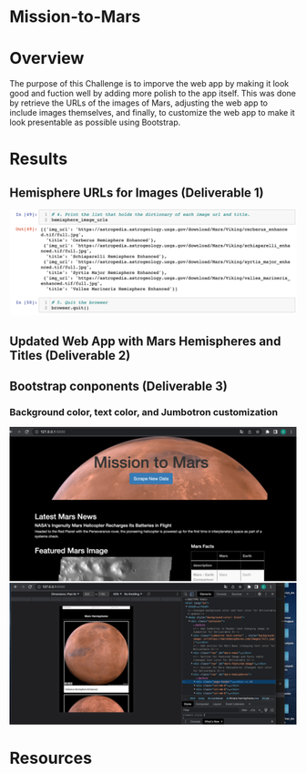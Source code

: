 # Mission-to-Mars

# Overview 
The purpose of this Challenge is to imporve the web app by making it look good and fuction well by adding more polish to the app itself. This was done by retrieve the URLs of the images of Mars, adjusting the web app to include images themselves, and finally, to customize the web app to make it look presentable as possible using Bootstrap.

# Results 
## Hemisphere URLs for Images (Deliverable 1)
![Mars_URLs](./Mars_URLs.png)


## Updated Web App with Mars Hemispheres and Titles (Deliverable 2)


## Bootstrap conponents (Deliverable 3)
### Background color, text color, and Jumbotron customization
![Mars_Edits](./Mars_Jumbotron.png)
![Mars_Edits](./Mars_Mobile.png)

# Resources
